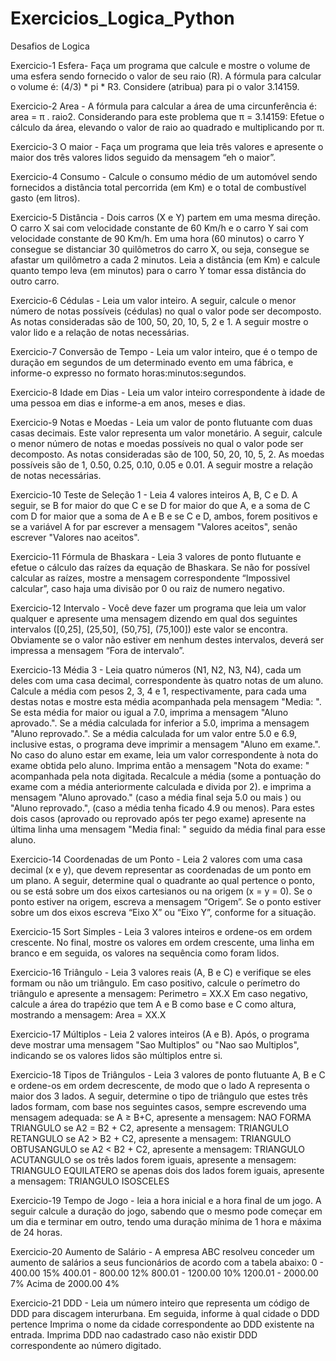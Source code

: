# Exercicios_Logica_Python
Desafios de Logica


Exercicio-1 Esfera-
Faça um programa que calcule e mostre o volume de uma esfera sendo fornecido o valor de seu raio (R). 
A fórmula para calcular o volume é: (4/3) * pi * R3. Considere (atribua) para pi o valor 3.14159.

Exercicio-2 Area  -
A fórmula para calcular a área de uma circunferência é: area = π . raio2. Considerando para este problema que π = 3.14159:
Efetue o cálculo da área, elevando o valor de raio ao quadrado e multiplicando por π.

Exercicio-3 O maior  -
Faça um programa que leia três valores e apresente o maior dos três valores lidos seguido da mensagem “eh o maior”.

Exercicio-4 Consumo  -
Calcule o consumo médio de um automóvel sendo fornecidos a distância total percorrida (em Km)
e o total de combustível gasto (em litros).

Exercicio-5 Distância  -
Dois carros (X e Y) partem em uma mesma direção. O carro X sai com velocidade constante de 60 Km/h e o carro Y 
sai com velocidade constante de 90 Km/h.
Em uma hora (60 minutos) o carro Y consegue se distanciar 30 quilômetros do carro X, ou seja, consegue se afastar 
um quilômetro a cada 2 minutos.
Leia a distância (em Km) e calcule quanto tempo leva (em minutos) para o carro Y tomar essa distância do outro carro.

Exercicio-6 Cédulas  -
Leia um valor inteiro. A seguir, calcule o menor número de notas possíveis (cédulas) no qual o valor pode ser decomposto. 
As notas consideradas são de 100, 50, 20, 10, 5, 2 e 1. A seguir mostre o valor lido e a relação de notas necessárias.

Exercicio-7 Conversão de Tempo  -
Leia um valor inteiro, que é o tempo de duração em segundos de um determinado evento em uma fábrica, 
e informe-o expresso no formato horas:minutos:segundos.

Exercicio-8 Idade em Dias  -
Leia um valor inteiro correspondente à idade de uma pessoa em dias e informe-a em anos, meses e dias.

Exercicio-9 Notas e Moedas  -
Leia um valor de ponto flutuante com duas casas decimais. Este valor representa um valor monetário. 
A seguir, calcule o menor número de notas e moedas possíveis no qual o valor pode ser decomposto. As notas consideradas 
são de 100, 50, 20, 10, 5, 2. 
As moedas possíveis são de 1, 0.50, 0.25, 0.10, 0.05 e 0.01. A seguir mostre a relação de notas necessárias.

Exercicio-10 Teste de Seleção 1  -
Leia 4 valores inteiros A, B, C e D. A seguir, se B for maior do que C e se D for maior do que A, 
e a soma de C com D for maior que a soma de A e B e se C e D, ambos, forem positivos e se a variável 
A for par escrever a mensagem "Valores aceitos", senão escrever "Valores nao aceitos".

Exercicio-11 Fórmula de Bhaskara  -
Leia 3 valores de ponto flutuante e efetue o cálculo das raízes da equação de Bhaskara. 
Se não for possível calcular as raízes, mostre a mensagem correspondente “Impossivel calcular”, 
caso haja uma divisão por 0 ou raiz de numero negativo.

Exercicio-12 Intervalo  -
Você deve fazer um programa que leia um valor qualquer e apresente uma mensagem dizendo em qual dos seguintes 
intervalos ([0,25], (25,50], (50,75], (75,100]) este valor se encontra. 
Obviamente se o valor não estiver em nenhum destes intervalos, deverá ser impressa a mensagem “Fora de intervalo”.

Exercicio-13 Média 3  -
Leia quatro números (N1, N2, N3, N4), cada um deles com uma casa decimal, correspondente às quatro notas de um aluno. 
Calcule a média com pesos 2, 3, 4 e 1, respectivamente, para cada uma destas notas e mostre esta média acompanhada 
pela mensagem "Media: ". Se esta média for maior ou igual a 7.0, imprima a mensagem "Aluno aprovado.". 
Se a média calculada for inferior a 5.0, imprima a mensagem "Aluno reprovado.". Se a média calculada for um 
valor entre 5.0 e 6.9, inclusive estas, o programa deve imprimir a mensagem "Aluno em exame.".
No caso do aluno estar em exame, leia um valor correspondente à nota do exame obtida pelo aluno. 
Imprima então a mensagem "Nota do exame: " acompanhada pela nota digitada. Recalcule a média (some a pontuação do exame 
com a média anteriormente calculada e divida por 2). e imprima a mensagem "Aluno aprovado." (caso a média final seja 5.0 ou mais )
ou "Aluno reprovado.", (caso a média tenha ficado 4.9 ou menos). Para estes dois casos (aprovado ou reprovado após ter pego exame) 
apresente na última linha uma mensagem "Media final: " seguido da média final para esse aluno.

Exercicio-14 Coordenadas de um Ponto  -
Leia 2 valores com uma casa decimal (x e y), que devem representar as coordenadas de um ponto em um plano. 
A seguir, determine qual o quadrante ao qual pertence o ponto, ou se está sobre um dos eixos cartesianos ou na origem (x = y = 0).
Se o ponto estiver na origem, escreva a mensagem “Origem”.
Se o ponto estiver sobre um dos eixos escreva “Eixo X” ou “Eixo Y”, conforme for a situação.

Exercicio-15 Sort Simples  -
Leia 3 valores inteiros e ordene-os em ordem crescente. No final, mostre os valores em ordem crescente, 
uma linha em branco e em seguida, os valores na sequência como foram lidos.

Exercicio-16 Triângulo   -
Leia 3 valores reais (A, B e C) e verifique se eles formam ou não um triângulo. Em caso positivo, calcule o perímetro do triângulo e 
apresente a mensagem:
Perimetro = XX.X
Em caso negativo, calcule a área do trapézio que tem A e B como base e C como altura, mostrando a mensagem:
Area = XX.X

Exercicio-17 Múltiplos   -
Leia 2 valores inteiros (A e B). Após, o programa deve mostrar uma mensagem "Sao Multiplos" ou "Nao sao Multiplos", 
indicando se os valores lidos são múltiplos entre si.

Exercicio-18 Tipos de Triângulos  -
Leia 3 valores de ponto flutuante A, B e C e ordene-os em ordem decrescente, de modo que o lado A representa o maior dos 3 lados. 
A seguir, determine o tipo de triângulo que estes três lados formam, com base nos seguintes casos, sempre escrevendo uma mensagem 
adequada:
se A ≥ B+C, apresente a mensagem: NAO FORMA TRIANGULO
se A2 = B2 + C2, apresente a mensagem: TRIANGULO RETANGULO
se A2 > B2 + C2, apresente a mensagem: TRIANGULO OBTUSANGULO
se A2 < B2 + C2, apresente a mensagem: TRIANGULO ACUTANGULO
se os três lados forem iguais, apresente a mensagem: TRIANGULO EQUILATERO
se apenas dois dos lados forem iguais, apresente a mensagem: TRIANGULO ISOSCELES

Exercicio-19 Tempo de Jogo  -
leia a hora inicial e a hora final de um jogo. A seguir calcule a duração do jogo, sabendo que o mesmo pode começar em um dia e terminar em outro, tendo uma duração mínima de 1 hora e máxima de 24 horas.

Exercicio-20 Aumento de Salário  -
A empresa ABC resolveu conceder um aumento de salários a seus funcionários de acordo com a tabela abaixo:
0 - 400.00                       15%
400.01 - 800.00                  12%
800.01 - 1200.00                 10%
1200.01 - 2000.00                7%
Acima de 2000.00                 4%

Exercicio-21 DDD -
Leia um número inteiro que representa um código de DDD para discagem interurbana. Em seguida, informe à qual cidade o DDD pertence
Imprima o nome da cidade correspondente ao DDD existente na entrada. Imprima DDD nao cadastrado caso não existir DDD correspondente ao número digitado.









 


